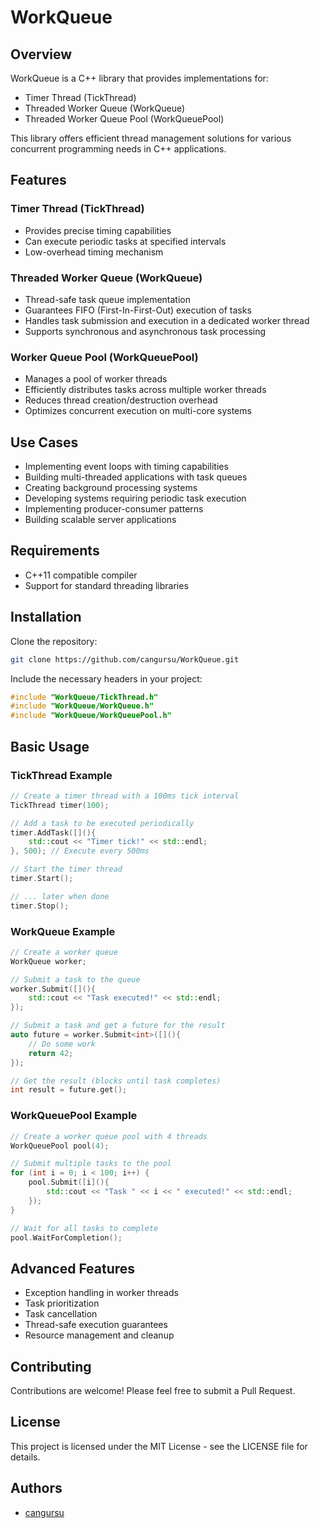 # WorkQueue

## Overview

WorkQueue is a C++ library that provides implementations for:
- Timer Thread (TickThread)
- Threaded Worker Queue (WorkQueue)
- Threaded Worker Queue Pool (WorkQueuePool)

This library offers efficient thread management solutions for various concurrent programming needs in C++ applications.

## Features

### Timer Thread (TickThread)
- Provides precise timing capabilities
- Can execute periodic tasks at specified intervals
- Low-overhead timing mechanism

### Threaded Worker Queue (WorkQueue)
- Thread-safe task queue implementation
- Guarantees FIFO (First-In-First-Out) execution of tasks
- Handles task submission and execution in a dedicated worker thread
- Supports synchronous and asynchronous task processing

### Worker Queue Pool (WorkQueuePool)
- Manages a pool of worker threads
- Efficiently distributes tasks across multiple worker threads
- Reduces thread creation/destruction overhead
- Optimizes concurrent execution on multi-core systems

## Use Cases

- Implementing event loops with timing capabilities
- Building multi-threaded applications with task queues
- Creating background processing systems
- Developing systems requiring periodic task execution
- Implementing producer-consumer patterns
- Building scalable server applications

## Requirements

- C++11 compatible compiler
- Support for standard threading libraries

## Installation

Clone the repository:

```bash
git clone https://github.com/cangursu/WorkQueue.git
```

Include the necessary headers in your project:

```cpp
#include "WorkQueue/TickThread.h"
#include "WorkQueue/WorkQueue.h"
#include "WorkQueue/WorkQueuePool.h"
```

## Basic Usage

### TickThread Example

```cpp
// Create a timer thread with a 100ms tick interval
TickThread timer(100);

// Add a task to be executed periodically
timer.AddTask([](){ 
    std::cout << "Timer tick!" << std::endl; 
}, 500); // Execute every 500ms

// Start the timer thread
timer.Start();

// ... later when done
timer.Stop();
```

### WorkQueue Example

```cpp
// Create a worker queue
WorkQueue worker;

// Submit a task to the queue
worker.Submit([](){ 
    std::cout << "Task executed!" << std::endl; 
});

// Submit a task and get a future for the result
auto future = worker.Submit<int>([](){
    // Do some work
    return 42;
});

// Get the result (blocks until task completes)
int result = future.get();
```

### WorkQueuePool Example

```cpp
// Create a worker queue pool with 4 threads
WorkQueuePool pool(4);

// Submit multiple tasks to the pool
for (int i = 0; i < 100; i++) {
    pool.Submit([i](){
        std::cout << "Task " << i << " executed!" << std::endl;
    });
}

// Wait for all tasks to complete
pool.WaitForCompletion();
```

## Advanced Features

- Exception handling in worker threads
- Task prioritization
- Task cancellation
- Thread-safe execution guarantees
- Resource management and cleanup

## Contributing

Contributions are welcome! Please feel free to submit a Pull Request.

## License

This project is licensed under the MIT License - see the LICENSE file for details.

## Authors

- [cangursu](https://github.com/cangursu)

